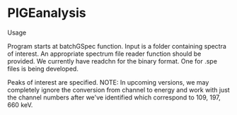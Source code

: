 # PIGEanalysis

Usage

Program starts at batchGSpec function. Input is a folder containing spectra of interest. 
An appropriate spectrum file reader function should be provided. We currently have readchn for the binary format.
One for .spe files is being developed.

Peaks of interest are specified. NOTE: In upcoming versions, we may completely ignore the conversion from channel to energy and work with
just the channel numbers after we've identified which correspond to 109, 197, 660 keV. 



